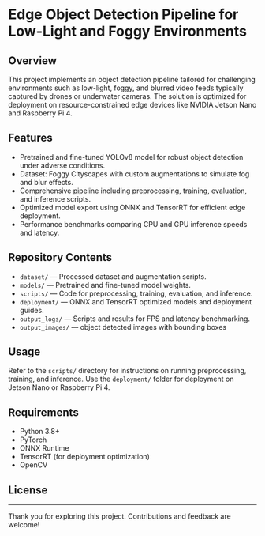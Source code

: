 # Edge Object Detection Pipeline for Low-Light and Foggy Environments

## Overview
This project implements an object detection pipeline tailored for challenging environments such as low-light, foggy, and blurred video feeds typically captured by drones or underwater cameras. The solution is optimized for deployment on resource-constrained edge devices like NVIDIA Jetson Nano and Raspberry Pi 4.

## Features
- Pretrained and fine-tuned YOLOv8 model for robust object detection under adverse conditions.
- Dataset: Foggy Cityscapes with custom augmentations to simulate fog and blur effects.
- Comprehensive pipeline including preprocessing, training, evaluation, and inference scripts.
- Optimized model export using ONNX and TensorRT for efficient edge deployment.
- Performance benchmarks comparing CPU and GPU inference speeds and latency.

## Repository Contents
- `dataset/` — Processed dataset and augmentation scripts.
- `models/` — Pretrained and fine-tuned model weights.
- `scripts/` — Code for preprocessing, training, evaluation, and inference.
- `deployment/` — ONNX and TensorRT optimized models and deployment guides.
- `output_logs/` — Scripts and results for FPS and latency benchmarking.
- `output_images/` — object detected images with bounding boxes

## Usage
Refer to the `scripts/` directory for instructions on running preprocessing, training, and inference. Use the `deployment/` folder for deployment on Jetson Nano or Raspberry Pi 4.

## Requirements
- Python 3.8+
- PyTorch
- ONNX Runtime
- TensorRT (for deployment optimization)
- OpenCV

## License

---

Thank you for exploring this project. Contributions and feedback are welcome!
